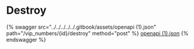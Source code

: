 # Destroy

{% swagger src="../../../../../.gitbook/assets/openapi (1).json" path="/vip_numbers/{id}/destroy" method="post" %}
[openapi (1).json](<../../../../../.gitbook/assets/openapi (1).json>)
{% endswagger %}
